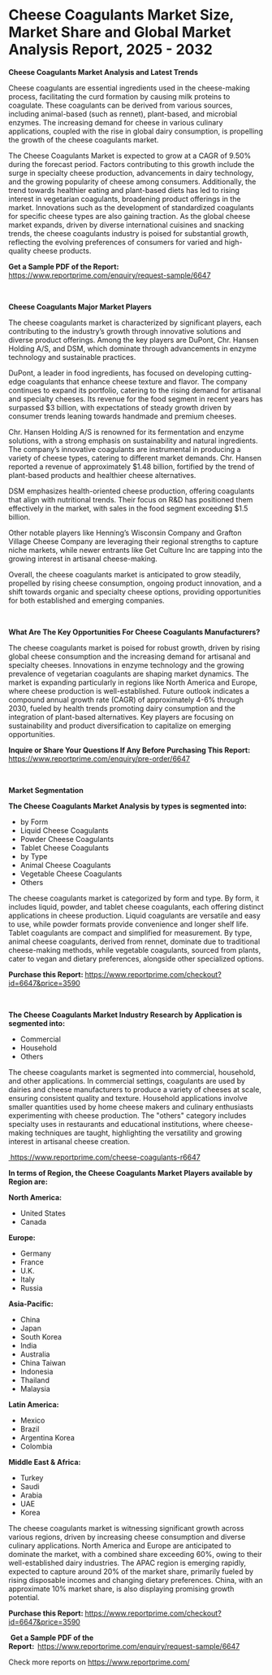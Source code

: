 <p><h1>Cheese Coagulants Market Size, Market Share and Global Market Analysis Report, 2025 - 2032</h1></p><p><strong>Cheese Coagulants Market Analysis and Latest Trends</strong></p>
<p><p>Cheese coagulants are essential ingredients used in the cheese-making process, facilitating the curd formation by causing milk proteins to coagulate. These coagulants can be derived from various sources, including animal-based (such as rennet), plant-based, and microbial enzymes. The increasing demand for cheese in various culinary applications, coupled with the rise in global dairy consumption, is propelling the growth of the cheese coagulants market.</p><p>The Cheese Coagulants Market is expected to grow at a CAGR of 9.50% during the forecast period. Factors contributing to this growth include the surge in specialty cheese production, advancements in dairy technology, and the growing popularity of cheese among consumers. Additionally, the trend towards healthier eating and plant-based diets has led to rising interest in vegetarian coagulants, broadening product offerings in the market. Innovations such as the development of standardized coagulants for specific cheese types are also gaining traction. As the global cheese market expands, driven by diverse international cuisines and snacking trends, the cheese coagulants industry is poised for substantial growth, reflecting the evolving preferences of consumers for varied and high-quality cheese products.</p></p>
<p><strong>Get a Sample PDF of the Report:&nbsp;</strong> <a href="https://www.reportprime.com/enquiry/request-sample/6647?utm_campaign=3253&utm_medium=2&utm_source=Github&utm_content=ia&utm_term=19032025&utm_id=cheese-coagulants">https://www.reportprime.com/enquiry/request-sample/6647</a></p>
<p>&nbsp;</p>
<p><strong>Cheese Coagulants Major Market Players</strong></p>
<p><p>The cheese coagulants market is characterized by significant players, each contributing to the industry’s growth through innovative solutions and diverse product offerings. Among the key players are DuPont, Chr. Hansen Holding A/S, and DSM, which dominate through advancements in enzyme technology and sustainable practices.</p><p>DuPont, a leader in food ingredients, has focused on developing cutting-edge coagulants that enhance cheese texture and flavor. The company continues to expand its portfolio, catering to the rising demand for artisanal and specialty cheeses. Its revenue for the food segment in recent years has surpassed $3 billion, with expectations of steady growth driven by consumer trends leaning towards handmade and premium cheeses.</p><p>Chr. Hansen Holding A/S is renowned for its fermentation and enzyme solutions, with a strong emphasis on sustainability and natural ingredients. The company’s innovative coagulants are instrumental in producing a variety of cheese types, catering to different market demands. Chr. Hansen reported a revenue of approximately $1.48 billion, fortified by the trend of plant-based products and healthier cheese alternatives.</p><p>DSM emphasizes health-oriented cheese production, offering coagulants that align with nutritional trends. Their focus on R&D has positioned them effectively in the market, with sales in the food segment exceeding $1.5 billion.</p><p>Other notable players like Henning’s Wisconsin Company and Grafton Village Cheese Company are leveraging their regional strengths to capture niche markets, while newer entrants like Get Culture Inc are tapping into the growing interest in artisanal cheese-making.</p><p>Overall, the cheese coagulants market is anticipated to grow steadily, propelled by rising cheese consumption, ongoing product innovation, and a shift towards organic and specialty cheese options, providing opportunities for both established and emerging companies.</p></p>
<p>&nbsp;</p>
<p><strong>What Are The Key Opportunities For Cheese Coagulants Manufacturers?</strong></p>
<p><p>The cheese coagulants market is poised for robust growth, driven by rising global cheese consumption and the increasing demand for artisanal and specialty cheeses. Innovations in enzyme technology and the growing prevalence of vegetarian coagulants are shaping market dynamics. The market is expanding particularly in regions like North America and Europe, where cheese production is well-established. Future outlook indicates a compound annual growth rate (CAGR) of approximately 4-6% through 2030, fueled by health trends promoting dairy consumption and the integration of plant-based alternatives. Key players are focusing on sustainability and product diversification to capitalize on emerging opportunities.</p></p>
<p><strong>Inquire or Share Your Questions If Any Before Purchasing This Report:</strong> <a href="https://www.reportprime.com/enquiry/pre-order/6647?utm_campaign=3253&utm_medium=2&utm_source=Github&utm_content=ia&utm_term=19032025&utm_id=cheese-coagulants">https://www.reportprime.com/enquiry/pre-order/6647</a></p>
<p>&nbsp;</p>
<p><strong>Market Segmentation</strong></p>
<p><strong>The Cheese Coagulants Market Analysis by types is segmented into:</strong></p>
<p><ul><li>by Form</li><li>Liquid Cheese Coagulants</li><li>Powder Cheese Coagulants</li><li>Tablet Cheese Coagulants</li><li>by Type</li><li>Animal Cheese Coagulants</li><li>Vegetable Cheese Coagulants</li><li>Others</li></ul></p>
<p><p>The cheese coagulants market is categorized by form and type. By form, it includes liquid, powder, and tablet cheese coagulants, each offering distinct applications in cheese production. Liquid coagulants are versatile and easy to use, while powder formats provide convenience and longer shelf life. Tablet coagulants are compact and simplified for measurement. By type, animal cheese coagulants, derived from rennet, dominate due to traditional cheese-making methods, while vegetable coagulants, sourced from plants, cater to vegan and dietary preferences, alongside other specialized options.</p></p>
<p><strong>Purchase this Report:&nbsp;</strong><a href="https://www.reportprime.com/checkout?id=6647&price=3590&utm_campaign=3253&utm_medium=2&utm_source=Github&utm_content=ia&utm_term=19032025&utm_id=cheese-coagulants">https://www.reportprime.com/checkout?id=6647&price=3590</a></p>
<p>&nbsp;</p>
<p><strong>The Cheese Coagulants Market Industry Research by Application is segmented into:</strong></p>
<p><ul><li>Commercial</li><li>Household</li><li>Others</li></ul></p>
<p><p>The cheese coagulants market is segmented into commercial, household, and other applications. In commercial settings, coagulants are used by dairies and cheese manufacturers to produce a variety of cheeses at scale, ensuring consistent quality and texture. Household applications involve smaller quantities used by home cheese makers and culinary enthusiasts experimenting with cheese production. The "others" category includes specialty uses in restaurants and educational institutions, where cheese-making techniques are taught, highlighting the versatility and growing interest in artisanal cheese creation.</p></p>
<p><a href="https://www.reportprime.com/cheese-coagulants-r6647?utm_campaign=3253&utm_medium=2&utm_source=Github&utm_content=ia&utm_term=19032025&utm_id=cheese-coagulants">&nbsp;https://www.reportprime.com/cheese-coagulants-r6647</a></p>
<p><strong>In terms of Region, the Cheese Coagulants Market Players available by Region are:</strong></p>
<p>
    <p> <strong> North America: </strong>
        <ul>
            <li>United States</li>
            <li>Canada</li>
        </ul>
        </p> 
    <p> <strong> Europe: </strong>
        <ul>
            <li>Germany</li>
            <li>France</li>
            <li>U.K.</li>
            <li>Italy</li>
            <li>Russia</li>
        </ul>
        </p> 
    <p> <strong> Asia-Pacific: </strong>
        <ul>
            <li>China</li>
            <li>Japan</li>
            <li>South Korea</li>
            <li>India</li>
            <li>Australia</li>
            <li>China Taiwan</li>
            <li>Indonesia</li>
            <li>Thailand</li>
            <li>Malaysia</li>
        </ul>
        </p> 
    <p> <strong> Latin America: </strong>
        <ul>
            <li>Mexico</li>
            <li>Brazil</li>
            <li>Argentina Korea</li>
            <li>Colombia</li>
        </ul>
        </p> 
    <p> <strong> Middle East & Africa: </strong>
        <ul>
            <li>Turkey</li>
            <li>Saudi</li>
            <li>Arabia</li>
            <li>UAE</li>
            <li>Korea</li>
        </ul>
    </p>
    </p>
<p><p>The cheese coagulants market is witnessing significant growth across various regions, driven by increasing cheese consumption and diverse culinary applications. North America and Europe are anticipated to dominate the market, with a combined share exceeding 60%, owing to their well-established dairy industries. The APAC region is emerging rapidly, expected to capture around 20% of the market share, primarily fueled by rising disposable incomes and changing dietary preferences. China, with an approximate 10% market share, is also displaying promising growth potential.</p></p>
<p><strong>Purchase this Report: </strong><a href="https://www.reportprime.com/checkout?id=6647&price=3590&utm_campaign=3253&utm_medium=2&utm_source=Github&utm_content=ia&utm_term=19032025&utm_id=cheese-coagulants">https://www.reportprime.com/checkout?id=6647&price=3590</a></p>
<p>&nbsp;<strong>Get a Sample PDF of the Report:&nbsp;&nbsp;</strong><a href="https://www.reportprime.com/enquiry/request-sample/6647?utm_campaign=3253&utm_medium=2&utm_source=Github&utm_content=ia&utm_term=19032025&utm_id=cheese-coagulants">https://www.reportprime.com/enquiry/request-sample/6647</a></p>
<p><strong></strong></p>
<p>Check more reports on <a href="https://www.reportprime.com/?utm_campaign=3253&utm_medium=2&utm_source=Github&utm_content=ia&utm_term=19032025&utm_id=cheese-coagulants">https://www.reportprime.com/</a></p>